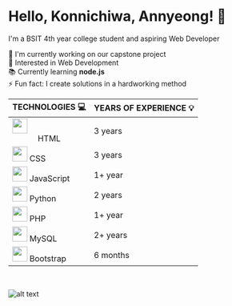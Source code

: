 # Hello, Konnichiwa, Annyeong! 👋
I'm a BSIT 4th year college student and aspiring Web Developer



🔭 I'm currently working on our capstone project
<br> 👀 Interested in Web Development
<br> 📚 Currently learning __node.js__
<br> ⚡ Fun fact: I create solutions in a hardworking method
<br>

|  __TECHNOLOGIES__ 💻  |  __YEARS OF EXPERIENCE__ 💡 |
| --- | --- |
| <a href="https://skillicons.dev"><img height="30" src="https://skillicons.dev/icons?i=html" /></a> <div align="center">HTML</div> | 3 years |
| <a href="https://skillicons.dev"><img height="30" src="https://skillicons.dev/icons?i=css" /></a>  CSS | 3 years |
| <a href="https://skillicons.dev"><img height="30" src="https://skillicons.dev/icons?i=js" /></a>  JavaScript | 1+ year |
| <a href="https://skillicons.dev"><img height="30" src="https://skillicons.dev/icons?i=python" /></a>  Python | 2 years |
| <a href="https://skillicons.dev"><img height="30" src="https://skillicons.dev/icons?i=php" /></a>  PHP | 1+ year |
| <a href="https://skillicons.dev"><img height="30" src="https://skillicons.dev/icons?i=mysql" /></a>  MySQL | 2+ years |
| <a href="https://skillicons.dev"><img height="30" src="https://skillicons.dev/icons?i=bootstrap" /></a>  Bootstrap | 6 months |
<br>

![alt text](https://cdn.myanimelist.net/s/common/uploaded_files/1539652479-c3125b79f8d130a36f763f0af99b077e.jpeg)
